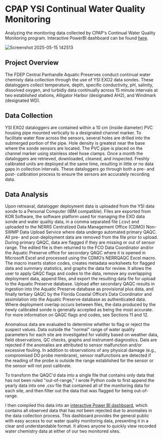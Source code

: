 # CPAP YSI Continual Water Quality Monitoring
Analyzing the monitoring data collected by CPAP's Continual Water Quality Monitoring program. Interactive PowerBI dashboard can be found [here](https://app.powerbi.com/view?r=eyJrIjoiZGUzNTIyZGMtNjhjMy00NWVmLWJmMGItMmQ3ZWZjZTkxMjY5IiwidCI6ImI2MjAxOTYwLTQ1YmEtNGI3OC1iMDgwLWYxYzQzM2ZmNmUzNiIsImMiOjZ9). 

![Screenshot 2025-05-15 142513](https://github.com/user-attachments/assets/5fca3972-e1d4-413a-855c-37eb14de9bfd)

## Project Overview
The FDEP Central Panhandle Aquatic Preserves conduct continual water chemisty data collection through the use of YSI EXO2 data sondes. These dataloggers collect temperature, depth, specific conductivity, pH, salinity, dissolved oxygen, and turbidiy data continually across 15 minute intervals at two established stations, Alligator Harbor (designated AH2), and Windmark (designated WD).
## Data Collection
YSI EXO2 dataloggers are contained within a 10 cm (inside diameter) PVC housing pipe mounted vertically to a designated channel marker. To facilitate water flow across the sensors, several holes are drilled into the submerged portion of the pipe. Hole density is greatest near the base where the sonde sensors are located. The PVC pipe is placed on the channel marker using stainless steel hose clamps. Once a month the dataloggers are retrieved, downloaded, cleaned, and inspected. Freshly calibrated units are deployed at the same time, resulting in little or no data gaps in collection intervals. These dataloggers go through both a pre- and post- calibration process to ensure the sersors are accurately recording data. 
## Data Analysis
Upon retreaval, datalogger deployment data is uploaded from the YSI data sonde to a Personal Computer (IBM compatible).  Files are exported from KOR Software, the software platform used for managing the EXO data sonde and water quality data, in a comma separated file (.csv) and uploaded to the NERRS Centralized Data Management Office (CDMO) Non-SWMP Data Upload Service where data undergo automated primary QAQC. All pre- and post-deployment data are removed from the file prior to upload.  During primary QAQC, data are flagged if they are missing or out of sensor range.  The edited file is then returned to the FCO Data Coordinator and/or the Aquatic Preserve office for secondary QAQC where it is opened in Microsoft Excel and processed using the CDMO’s NERRQAQC Excel macro.  The macro inserts station codes, creates metadata worksheets for flagged data and summary statistics, and graphs the data for review.  It allows the user to apply QAQC flags and codes to the data, remove any overlapping deployment data, append files, and export the resulting data file for upload to the Aquatic Preserve database.  Upload after secondary QAQC results in ingestion into the Aquatic Preserve database as provisional plus data, and finally tertiary QAQC by the Florida Coastal Office’s Data Coordinator and assimilation into the Aquatic Preserve database as authenticated data.  Where deployment overlap occurs between files, the data produced by the newly calibrated sonde is generally accepted as being the most accurate.  For more information on QAQC flags and codes, see Sections 11 and 12.

Anomalous data are evaluated to determine whether to flag or reject the suspect values. Data outside the "normal" range of water quality parameters for each site are investigated for validity based on weather data, field observations, QC checks, graphs and instrument diagnostics. Data are rejected if the anomalies are attributed to sensor malfunction and/or excessive fouling. In addition to observations of any physical damage (e.g., compromised DO probe membrane), sensor malfunctions are detected if the reading of the probe is outside the range established for the sensor or the sensor will not post calibrate.

To transform the QAQC'd data into a single file that contains only data that has not been ruled "out-of-range," I wrote Python code to first append the yearly data into one .csv file that contained all of the monitoring data for each site, and then filter out the data that was flagged for being out-of-range. 

I then compiled this data into an [interactive Power BI dashboard](https://app.powerbi.com/view?r=eyJrIjoiZGUzNTIyZGMtNjhjMy00NWVmLWJmMGItMmQ3ZWZjZTkxMjY5IiwidCI6ImI2MjAxOTYwLTQ1YmEtNGI3OC1iMDgwLWYxYzQzM2ZmNmUzNiIsImMiOjZ9), which contains all observed data that has not been rejected due to anomalies in the data collection process. This dashboard provides the general public with easy access to our water quality monitoring data, presenting it in a clear and understandable format. It allows anyone to quickly view recorded water chemistry data at either of our two monitored sites.
